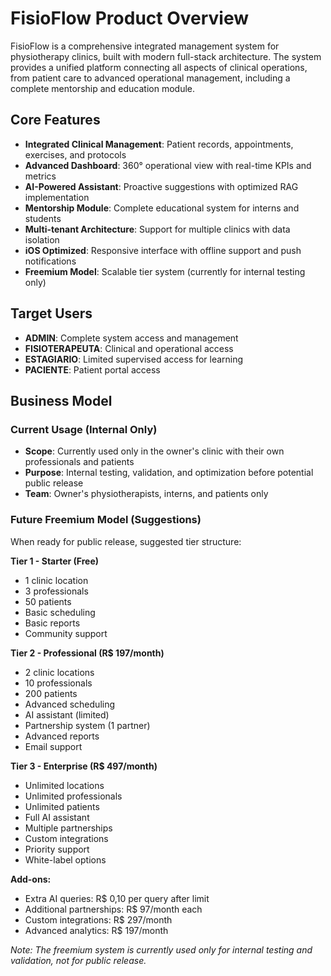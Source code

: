 # FisioFlow Product Overview

FisioFlow is a comprehensive integrated management system for physiotherapy clinics, built with modern full-stack architecture. The system provides a unified platform connecting all aspects of clinical operations, from patient care to advanced operational management, including a complete mentorship and education module.

## Core Features

- **Integrated Clinical Management**: Patient records, appointments, exercises, and protocols
- **Advanced Dashboard**: 360° operational view with real-time KPIs and metrics
- **AI-Powered Assistant**: Proactive suggestions with optimized RAG implementation
- **Mentorship Module**: Complete educational system for interns and students
- **Multi-tenant Architecture**: Support for multiple clinics with data isolation
- **iOS Optimized**: Responsive interface with offline support and push notifications
- **Freemium Model**: Scalable tier system (currently for internal testing only)

## Target Users

- **ADMIN**: Complete system access and management
- **FISIOTERAPEUTA**: Clinical and operational access
- **ESTAGIARIO**: Limited supervised access for learning
- **PACIENTE**: Patient portal access

## Business Model

### Current Usage (Internal Only)
- **Scope**: Currently used only in the owner's clinic with their own professionals and patients
- **Purpose**: Internal testing, validation, and optimization before potential public release
- **Team**: Owner's physiotherapists, interns, and patients only

### Future Freemium Model (Suggestions)
When ready for public release, suggested tier structure:

**Tier 1 - Starter (Free)**
- 1 clinic location
- 3 professionals
- 50 patients
- Basic scheduling
- Basic reports
- Community support

**Tier 2 - Professional (R$ 197/month)**
- 2 clinic locations
- 10 professionals
- 200 patients
- Advanced scheduling
- AI assistant (limited)
- Partnership system (1 partner)
- Advanced reports
- Email support

**Tier 3 - Enterprise (R$ 497/month)**
- Unlimited locations
- Unlimited professionals
- Unlimited patients
- Full AI assistant
- Multiple partnerships
- Custom integrations
- Priority support
- White-label options

**Add-ons:**
- Extra AI queries: R$ 0,10 per query after limit
- Additional partnerships: R$ 97/month each
- Custom integrations: R$ 297/month
- Advanced analytics: R$ 197/month

*Note: The freemium system is currently used only for internal testing and validation, not for public release.*